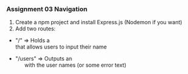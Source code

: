 ### Assignment 03 Navigation

1. Create a npm project and install Express.js (Nodemon if you want)
2. Add two routes:

- "/" => Holds a <form> that allows users to input their name
- "/users" => Outputs an <ul> with the user names (or some error text)
